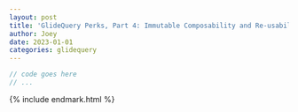 ```yaml
---
layout: post
title: 'GlideQuery Perks, Part 4: Immutable Composability and Re-usability'
author: Joey
date: 2023-01-01
categories: glidequery
---
```





~~~ javascript
// code goes here
// ...
~~~





{% include endmark.html %}

